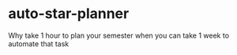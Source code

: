 # auto-star-planner
Why take 1 hour to plan your semester when you can take 1 week to automate that task

